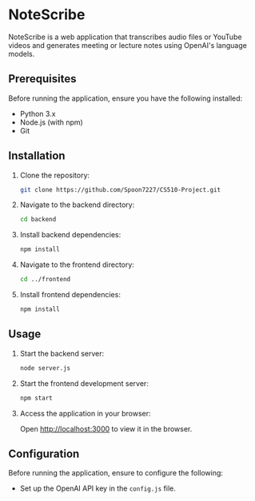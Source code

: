 # NoteScribe

NoteScribe is a web application that transcribes audio files or YouTube videos and generates meeting or lecture notes using OpenAI's language models.

## Prerequisites

Before running the application, ensure you have the following installed:

- Python 3.x
- Node.js (with npm)
- Git

## Installation

1. Clone the repository:

    ```bash
    git clone https://github.com/Spoon7227/CS510-Project.git
    ```

2. Navigate to the backend directory:

    ```bash
    cd backend
    ```

3. Install backend dependencies:

    ```bash
    npm install
    ```

4. Navigate to the frontend directory:

    ```bash
    cd ../frontend
    ```

5. Install frontend dependencies:

    ```bash
    npm install
    ```

## Usage

1. Start the backend server:

    ```bash
    node server.js
    ```

2. Start the frontend development server:

    ```bash
    npm start
    ```

3. Access the application in your browser:

    Open [http://localhost:3000](http://localhost:3000) to view it in the browser.

## Configuration

Before running the application, ensure to configure the following:

- Set up the OpenAI API key in the `config.js` file.
